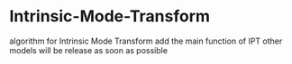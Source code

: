 # Intrinsic-Mode-Transform
algorithm for Intrinsic Mode Transform
add the main function of IPT
other models will be release as soon as possible
